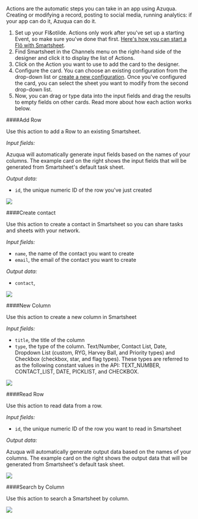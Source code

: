 Actions are the automatic steps you can take in an app using Azuqua. Creating or modifying a record, posting to social media, running analytics: if your app can do it, Azuqua can do it. 

1. Set up your Fl&otilde. Actions only work after you've set up a starting Event, so make sure you've done that first. [Here's how you can start a Fl&otilde; with Smartsheet]().
2. Find Smartsheet in the Channels menu on the right-hand side of the designer and click it to display the list of Actions.
3. Click on the Action you want to use to add the card to the designer. 
4. Configure the card. You can choose an existing configuration from the drop-down list or [create a new configuration](). Once you've configured the card, you can select the sheet you want to modify from the second drop-down list.
5. Now, you can drag or type data into the input fields and drag the results to empty fields on other cards. Read more about how each action works below.

####Add Row

Use this action to add a Row to an existing Smartsheet. 

*Input fields:* 

Azuqua will automatically generate input fields based on the names of your columns. The example card on the right shows the input fields that will be generated from Smartsheet's default task sheet. 

*Output data:*

* `id`, the unique numeric ID of the row you've just created

<div>
    <div style="width: 60%; float: left; margin-right: 10px">
    </div>
    <div style="width: 30%, float: left">
    	<img src="https://s3.amazonaws.com/azuqua_static/help-center/Channels/smartsheet/smartsheet-action-1.png"></img>
    </div>
</div>

####Create contact

Use this action to create a contact in Smartsheet so you can share tasks and sheets with your network.

*Input fields:*

* `name`, the name of the contact you want to create
* `email`, the email of the contact you want to create

*Output data:*
* `contact`,  

<div>
    <div style="width: 60%; float: left; margin-right: 10px">
    </div>
    <div style="width: 30%, float: left">
    	<img src="https://s3.amazonaws.com/azuqua_static/help-center/Channels/smartsheet/smartsheet-action-2.png"></img>
    </div>
</div>

####New Column

Use this action to create a new column in Smartsheet

*Input fields:*

* `title`, the title of the column
* `type`, the type of the column. Text/Number, Contact List, Date, Dropdown List (custom, RYG, Harvey Ball, and Priority types) and Checkbox (checkbox, star, and flag types). These types are referred to as  the following constant values in the API: TEXT_NUMBER, CONTACT_LIST, DATE, PICKLIST, and CHECKBOX.

<div>
    <div style="width: 60%; float: left; margin-right: 10px">
    </div>
    <div style="width: 30%, float: left">
    	<img src="https://s3.amazonaws.com/azuqua_static/help-center/Channels/smartsheet/smartsheet-action-3.png"></img>
    </div>
</div>

####Read Row

Use this  action to read data from a row.

*Input fields:*

* `id`, the unique numeric ID of the row you want to read in Smartsheet

*Output data:*

Azuqua will automatically generate output data based on the names of your columns. The example card on the right shows the output data that will be generated from Smartsheet's default task sheet. 

<div>
    <div style="width: 60%; float: left; margin-right: 10px">
    </div>
    <div style="width: 30%, float: left">
    	<img src="https://s3.amazonaws.com/azuqua_static/help-center/Channels/smartsheet/smartsheet-action-4.png"></img>
    </div>
</div>

####Search by Column

Use this action to search a Smartsheet by column. 

<div>
    <div style="width: 60%; float: left; margin-right: 10px">
    </div>
    <div style="width: 30%, float: left">
    	<img src="https://s3.amazonaws.com/azuqua_static/help-center/Channels/smartsheet/smartsheet-action-5.png"></img>
    </div>
</div>